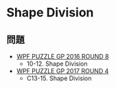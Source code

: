 # Shape Division

## 問題
- [WPF PUZZLE GP 2016 ROUND 8](../questions/wpfpgp2016-8.md)
	- 10-12. Shape Division
- [WPF PUZZLE GP 2017 ROUND 4](../questions/wpfpgp2017-4.md)
	- C13-15. Shape Division
